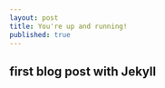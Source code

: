 ```yaml
---
layout: post
title: You're up and running!
published: true
---
```

## first blog post with Jekyll



